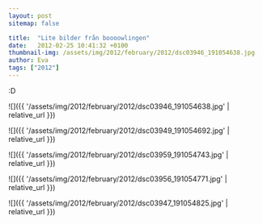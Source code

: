 ```yaml
---
layout: post
sitemap: false

title:  "Lite bilder från boooowlingen"
date:   2012-02-25 10:41:32 +0100
thumbnail-img: /assets/img/2012/february/2012/dsc03946_191054638.jpg
author: Eva
tags: ["2012"]
---
```





:D

![]({{ '/assets/img/2012/february/2012/dsc03946_191054638.jpg'  | relative_url }})

![]({{ '/assets/img/2012/february/2012/dsc03949_191054692.jpg'  | relative_url }})

![]({{ '/assets/img/2012/february/2012/dsc03959_191054743.jpg'  | relative_url }})

![]({{ '/assets/img/2012/february/2012/dsc03956_191054771.jpg'  | relative_url }})

![]({{ '/assets/img/2012/february/2012/dsc03947_191054825.jpg'  | relative_url }})

